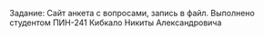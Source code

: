 Задание: Сайт анкета с вопросами, запись в файл.
Выполнено студентом ПИН-241 Кибкало Никиты Александровича

